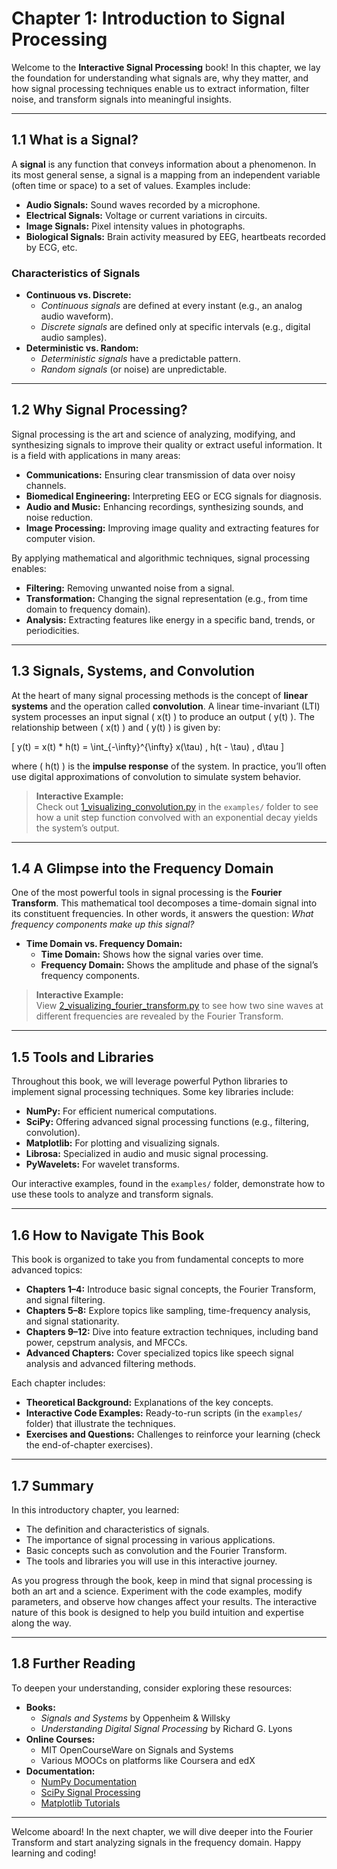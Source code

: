 # Chapter 1: Introduction to Signal Processing

Welcome to the **Interactive Signal Processing** book! In this chapter, we lay the foundation for understanding what signals are, why they matter, and how signal processing techniques enable us to extract information, filter noise, and transform signals into meaningful insights.

---

## 1.1 What is a Signal?

A **signal** is any function that conveys information about a phenomenon. In its most general sense, a signal is a mapping from an independent variable (often time or space) to a set of values. Examples include:

- **Audio Signals:** Sound waves recorded by a microphone.
- **Electrical Signals:** Voltage or current variations in circuits.
- **Image Signals:** Pixel intensity values in photographs.
- **Biological Signals:** Brain activity measured by EEG, heartbeats recorded by ECG, etc.

### Characteristics of Signals
- **Continuous vs. Discrete:**  
  - *Continuous signals* are defined at every instant (e.g., an analog audio waveform).
  - *Discrete signals* are defined only at specific intervals (e.g., digital audio samples).
- **Deterministic vs. Random:**  
  - *Deterministic signals* have a predictable pattern.
  - *Random signals* (or noise) are unpredictable.

---

## 1.2 Why Signal Processing?

Signal processing is the art and science of analyzing, modifying, and synthesizing signals to improve their quality or extract useful information. It is a field with applications in many areas:
- **Communications:** Ensuring clear transmission of data over noisy channels.
- **Biomedical Engineering:** Interpreting EEG or ECG signals for diagnosis.
- **Audio and Music:** Enhancing recordings, synthesizing sounds, and noise reduction.
- **Image Processing:** Improving image quality and extracting features for computer vision.

By applying mathematical and algorithmic techniques, signal processing enables:
- **Filtering:** Removing unwanted noise from a signal.
- **Transformation:** Changing the signal representation (e.g., from time domain to frequency domain).
- **Analysis:** Extracting features like energy in a specific band, trends, or periodicities.

---

## 1.3 Signals, Systems, and Convolution

At the heart of many signal processing methods is the concept of **linear systems** and the operation called **convolution**. A linear time-invariant (LTI) system processes an input signal \( x(t) \) to produce an output \( y(t) \). The relationship between \( x(t) \) and \( y(t) \) is given by:

\[
y(t) = x(t) * h(t) = \int_{-\infty}^{\infty} x(\tau) \, h(t - \tau) \, d\tau
\]

where \( h(t) \) is the **impulse response** of the system. In practice, you’ll often use digital approximations of convolution to simulate system behavior.

> **Interactive Example:**  
> Check out [1_visualizing_convolution.py](./examples/1_visualizing_convolution.py) in the `examples/` folder to see how a unit step function convolved with an exponential decay yields the system’s output.

---

## 1.4 A Glimpse into the Frequency Domain

One of the most powerful tools in signal processing is the **Fourier Transform**. This mathematical tool decomposes a time-domain signal into its constituent frequencies. In other words, it answers the question: *What frequency components make up this signal?*

- **Time Domain vs. Frequency Domain:**  
  - **Time Domain:** Shows how the signal varies over time.
  - **Frequency Domain:** Shows the amplitude and phase of the signal’s frequency components.

> **Interactive Example:**  
> View [2_visualizing_fourier_transform.py](./examples/2_visualizing_fourier_transform.py) to see how two sine waves at different frequencies are revealed by the Fourier Transform.

---

## 1.5 Tools and Libraries

Throughout this book, we will leverage powerful Python libraries to implement signal processing techniques. Some key libraries include:

- **NumPy:** For efficient numerical computations.
- **SciPy:** Offering advanced signal processing functions (e.g., filtering, convolution).
- **Matplotlib:** For plotting and visualizing signals.
- **Librosa:** Specialized in audio and music signal processing.
- **PyWavelets:** For wavelet transforms.

Our interactive examples, found in the `examples/` folder, demonstrate how to use these tools to analyze and transform signals.

---

## 1.6 How to Navigate This Book

This book is organized to take you from fundamental concepts to more advanced topics:
- **Chapters 1–4:** Introduce basic signal concepts, the Fourier Transform, and signal filtering.
- **Chapters 5–8:** Explore topics like sampling, time-frequency analysis, and signal stationarity.
- **Chapters 9–12:** Dive into feature extraction techniques, including band power, cepstrum analysis, and MFCCs.
- **Advanced Chapters:** Cover specialized topics like speech signal analysis and advanced filtering methods.

Each chapter includes:
- **Theoretical Background:** Explanations of the key concepts.
- **Interactive Code Examples:** Ready-to-run scripts (in the `examples/` folder) that illustrate the techniques.
- **Exercises and Questions:** Challenges to reinforce your learning (check the end-of-chapter exercises).

---

## 1.7 Summary

In this introductory chapter, you learned:
- The definition and characteristics of signals.
- The importance of signal processing in various applications.
- Basic concepts such as convolution and the Fourier Transform.
- The tools and libraries you will use in this interactive journey.

As you progress through the book, keep in mind that signal processing is both an art and a science. Experiment with the code examples, modify parameters, and observe how changes affect your results. The interactive nature of this book is designed to help you build intuition and expertise along the way.

---

## 1.8 Further Reading

To deepen your understanding, consider exploring these resources:
- **Books:**
  - *Signals and Systems* by Oppenheim & Willsky
  - *Understanding Digital Signal Processing* by Richard G. Lyons
- **Online Courses:**
  - MIT OpenCourseWare on Signals and Systems
  - Various MOOCs on platforms like Coursera and edX
- **Documentation:**
  - [NumPy Documentation](https://numpy.org/doc/)
  - [SciPy Signal Processing](https://docs.scipy.org/doc/scipy/reference/signal.html)
  - [Matplotlib Tutorials](https://matplotlib.org/stable/tutorials/index.html)

---

Welcome aboard! In the next chapter, we will dive deeper into the Fourier Transform and start analyzing signals in the frequency domain. Happy learning and coding!
